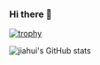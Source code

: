 ### Hi there 👋

<!--
**kakaZhou719/kakaZhou719** is a ✨ _special_ ✨ repository because its `README.md` (this file) appears on your GitHub profile.
* <div align="center"> <img src="https://visitor-badge.glitch.me/badge?page_id=sun0225SUN" /> </div>
* <h1 align="center"> <a> <img src="https://readme-typing-svg.herokuapp.com/?lines=Println(%22Hello%2C%20World!%22);小周祝您今天愉快!&center=true&size=27"> </a> </h1>
Here are some ideas to get you started:

- 🔭 I’m currently working on ...
- 🌱 I’m currently learning ...
- 👯 I’m looking to collaborate on ...
- 🤔 I’m looking for help with ...
- 💬 Ask me about ...
- 📫 How to reach me: ...
- 😄 Pronouns: ...
- ⚡ Fun fact: ...
-->
[![trophy](https://github-profile-trophy.vercel.app/?username=kakaZhou719&rank=SECRET,SSS,SS,S,A,AAA,B,C&column=3&no-bg=true)](https://github.com/kakaZhou719/github-profile-trophy)


![jiahui's GitHub stats](https://github-readme-stats.vercel.app/api?username=kakaZhou719&show_icons=true&theme=dark&count_private=true)
